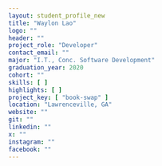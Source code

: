 ```yaml
---
layout: student_profile_new
title: "Waylon Lao"
logo: ""
header: ""
project_role: "Developer"
contact_email: ""
major: "I.T., Conc. Software Development"
graduation_year: 2020
cohort: ""
skills: [ ]
highlights: [ ]
project_key: [ "book-swap" ]
location: "Lawrenceville, GA"
website: ""
git: ""
linkedin: ""
x: ""
instagram: ""
facebook: ""
---
```

